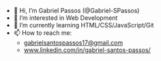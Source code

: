 - 👋 Hi, I’m Gabriel Passos (@Gabriel-SPassos)
- 👀 I’m interested in Web Development
- 🌱 I’m currently learning HTML/CSS/JavaScript/Git
- 📫 How to reach me: 
      <ul>
      <li>gabrielsantospassos17@gmail.com</li>
      <li>www.linkedin.com/in/gabriel-santos-passos/</li>
      </ul>
